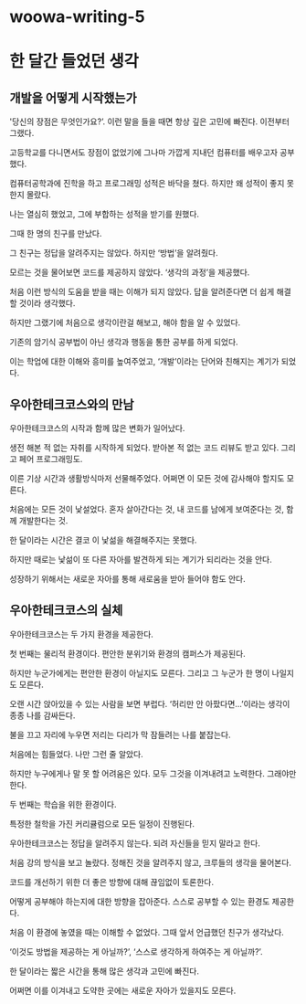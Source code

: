 # woowa-writing-5



# 한 달간 들었던 생각



## 개발을 어떻게 시작했는가

'당신의 장점은 무엇인가요?’. 이런 말을 들을 때면 항상 깊은 고민에 빠진다. 이전부터 그랬다.

고등학교를 다니면서도 장점이 없었기에 그나마 가깝게 지내던 컴퓨터를 배우고자 공부했다.

컴퓨터공학과에 진학을 하고 프로그래밍 성적은 바닥을 쳤다. 하지만 왜 성적이 좋지 못한지 몰랐다.

나는 열심히 했었고, 그에 부합하는 성적을 받기를 원했다.

그때 한 명의 친구를 만났다.

그 친구는 정답을 알려주지는 않았다. 하지만 ‘방법’을 알려줬다.

모르는 것을 물어보면 코드를 제공하지 않았다. ‘생각의 과정’을 제공했다.

처음 이런 방식의 도움을 받을 때는 이해가 되지 않았다. 답을 알려준다면 더 쉽게 해결할 것이라 생각했다.

하지만 그랬기에 처음으로 생각이란걸 해보고, 해야 함을 알 수 있었다.

기존의 암기식 공부법이 아닌 생각과 행동을 통한 공부를 하게 되었다.

이는 학업에 대한 이해와 흥미를 높여주었고, ‘개발’이라는 단어와 친해지는 계기가 되었다.

## 우아한테크코스와의 만남

우아한테크코스의 시작과 함께 많은 변화가 일어났다.

생전 해본 적 없는 자취를 시작하게 되었다. 받아본 적 없는 코드 리뷰도 받고 있다. 그리고 페어 프로그래밍도.

이른 기상 시간과 생활방식마저 선물해주었다. 어쩌면 이 모든 것에 감사해야 할지도 모른다.

처음에는 모든 것이 낯설었다. 혼자 살아간다는 것, 내 코드를 남에게 보여준다는 것, 함께 개발한다는 것.

한 달이라는 시간은 결코 이 낯섦을 해결해주지는 못했다.

하지만 때로는 낯섦이 또 다른 자아를 발견하게 되는 계기가 되리라는 것을 안다.

성장하기 위해서는 새로운 자아를 통해 새로움을 받아 들어야 함도 안다.

## 우아한테크코스의 실체

우아한테크코스는 두 가지 환경을 제공한다.

첫 번째는 물리적 환경이다. 편안한 분위기와 환경의 캠퍼스가 제공된다.

하지만 누군가에게는 편안한 환경이 아닐지도 모른다. 그리고 그 누군가 한 명이 나일지도 모른다.

오랜 시간 앉아있을 수 있는 사람을 보면 부럽다. ‘허리만 안 아팠다면…’이라는 생각이 종종 나를 감싸든다.

불을 끄고 자리에 누우면 저리는 다리가 막 잠들려는 나를 붙잡는다.

처음에는 힘들었다. 나만 그런 줄 알았다.

하지만 누구에게나 말 못 할 어려움은 있다. 모두 그것을 이겨내려고 노력한다. 그래야만 한다.

두 번째는 학습을 위한 환경이다.

특정한 철학을 가진 커리큘럼으로 모든 일정이 진행된다.

우아한테크코스는 정답을 알려주지 않는다. 되려 자신들을 믿지 말라고 한다.

처음 강의 방식을 보고 놀랐다. 정해진 것을 알려주지 않고, 크루들의 생각을 물어본다.

코드를 개선하기 위한 더 좋은 방향에 대해 끊임없이 토론한다.

어떻게 공부해야 하는지에 대한 방향을 잡아준다. 스스로 공부할 수 있는 환경도 제공한다.

처음 이 환경에 놓였을 때는 이해할 수 없었다. 그때 앞서 언급했던 친구가 생각났다.

‘이것도 방법을 제공하는 게 아닐까?’, ‘스스로 생각하게 하여주는 게 아닐까?’.

한 달이라는 짧은 시간을 통해 많은 생각과 고민에 빠진다.

어쩌면 이를 이겨내고 도약한 곳에는 새로운 자아가 있을지도 모른다.